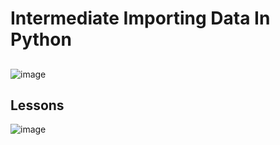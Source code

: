 # Intermediate Importing Data In Python

##
![image](https://github.com/sondosaabed/Intermediate-Importing-Data-In-Python/assets/65151701/9186b661-2061-40c7-8c55-84d58a5b4ee3)

## Lessons
![image](https://github.com/sondosaabed/Intermediate-Importing-Data-In-Python/assets/65151701/7c30354b-7868-4249-9613-1dff3c820f8b)
